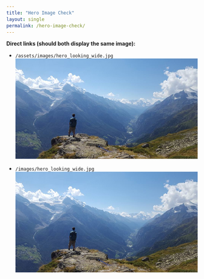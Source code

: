 ```yaml
---
title: "Hero Image Check"
layout: single
permalink: /hero-image-check/
---
```


**Direct links (should both display the same image):**

- `/assets/images/hero_looking_wide.jpg`  
  ![](/assets/images/hero_looking_wide.jpg)

- `/images/hero_looking_wide.jpg`  
  ![](/images/hero_looking_wide.jpg)

